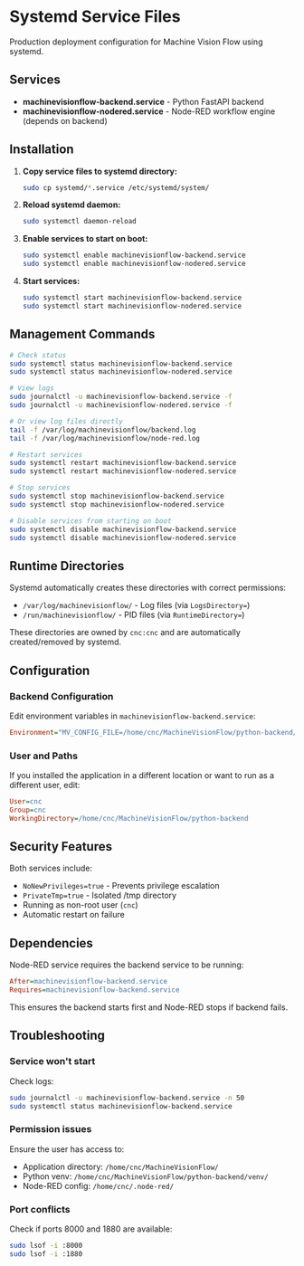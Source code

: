 # Systemd Service Files

Production deployment configuration for Machine Vision Flow using systemd.

## Services

- **machinevisionflow-backend.service** - Python FastAPI backend
- **machinevisionflow-nodered.service** - Node-RED workflow engine (depends on backend)

## Installation

1. **Copy service files to systemd directory:**
   ```bash
   sudo cp systemd/*.service /etc/systemd/system/
   ```

2. **Reload systemd daemon:**
   ```bash
   sudo systemctl daemon-reload
   ```

3. **Enable services to start on boot:**
   ```bash
   sudo systemctl enable machinevisionflow-backend.service
   sudo systemctl enable machinevisionflow-nodered.service
   ```

4. **Start services:**
   ```bash
   sudo systemctl start machinevisionflow-backend.service
   sudo systemctl start machinevisionflow-nodered.service
   ```

## Management Commands

```bash
# Check status
sudo systemctl status machinevisionflow-backend.service
sudo systemctl status machinevisionflow-nodered.service

# View logs
sudo journalctl -u machinevisionflow-backend.service -f
sudo journalctl -u machinevisionflow-nodered.service -f

# Or view log files directly
tail -f /var/log/machinevisionflow/backend.log
tail -f /var/log/machinevisionflow/node-red.log

# Restart services
sudo systemctl restart machinevisionflow-backend.service
sudo systemctl restart machinevisionflow-nodered.service

# Stop services
sudo systemctl stop machinevisionflow-backend.service
sudo systemctl stop machinevisionflow-nodered.service

# Disable services from starting on boot
sudo systemctl disable machinevisionflow-backend.service
sudo systemctl disable machinevisionflow-nodered.service
```

## Runtime Directories

Systemd automatically creates these directories with correct permissions:

- `/var/log/machinevisionflow/` - Log files (via `LogsDirectory=`)
- `/run/machinevisionflow/` - PID files (via `RuntimeDirectory=`)

These directories are owned by `cnc:cnc` and are automatically created/removed by systemd.

## Configuration

### Backend Configuration

Edit environment variables in `machinevisionflow-backend.service`:
```ini
Environment="MV_CONFIG_FILE=/home/cnc/MachineVisionFlow/python-backend/config.yaml"
```

### User and Paths

If you installed the application in a different location or want to run as a different user, edit:
```ini
User=cnc
Group=cnc
WorkingDirectory=/home/cnc/MachineVisionFlow/python-backend
```

## Security Features

Both services include:
- `NoNewPrivileges=true` - Prevents privilege escalation
- `PrivateTmp=true` - Isolated /tmp directory
- Running as non-root user (`cnc`)
- Automatic restart on failure

## Dependencies

Node-RED service requires the backend service to be running:
```ini
After=machinevisionflow-backend.service
Requires=machinevisionflow-backend.service
```

This ensures the backend starts first and Node-RED stops if backend fails.

## Troubleshooting

### Service won't start

Check logs:
```bash
sudo journalctl -u machinevisionflow-backend.service -n 50
sudo systemctl status machinevisionflow-backend.service
```

### Permission issues

Ensure the user has access to:
- Application directory: `/home/cnc/MachineVisionFlow/`
- Python venv: `/home/cnc/MachineVisionFlow/python-backend/venv/`
- Node-RED config: `/home/cnc/.node-red/`

### Port conflicts

Check if ports 8000 and 1880 are available:
```bash
sudo lsof -i :8000
sudo lsof -i :1880
```
